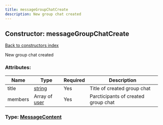 ```yaml
---
title: messageGroupChatCreate
description: New group chat created
---
```

## Constructor: messageGroupChatCreate  
[Back to constructors index](index.md)



New group chat created

### Attributes:

| Name     |    Type       | Required | Description |
|----------|---------------|----------|-------------|
|title|[string](../types/string.md) | Yes|Title of created group chat|
|members|Array of [user](../constructors/user.md) | Yes|Parcticipants of created group chat|



### Type: [MessageContent](../types/MessageContent.md)



